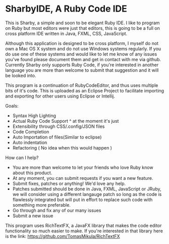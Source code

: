 # SharbyIDE, A Ruby Code IDE

This is Sharby, a simple and soon to be elegant Ruby IDE.
I like to program on Ruby but most editors were just that editors, this is going to be a full on cross platform IDE written in Java, FXML, CSS, JavaScript.

Although this application is designed to be cross platform, I myself do not own a Mac OS X system and do not use Windows systems regularly. If you do use one of these systems and would like to let me know of any issues you've found please document them and get in contact with me via github.
Currently Sharby only supports Ruby Code, if you're interested in another language you are more than welcome to submit that suggestion and it will be looked into.

This program is a continuation of RubyCodeEditor, and thus uses multiple bits of it's code.
This is uploaded as an Eclipse Project to facilitate importing and exporting for other users using Eclipse or Intellij.

Goals:
* Syntax High Lighting
* Actual Ruby Code Support ^ at the moment it's just 
* Extensibility through CSS/.config/JSON files
* Code Completion
* Auto Importation of files(Similar to eclipse)
* Auto indentation
* Refactoring ( No idea when this would happen )

How can I help?

* You are more than welcome to let your friends who love Ruby know about this product.
* At any moment, you can submit requests if you want a new feature.
* Submit fixes, patches or anything! We'd love any help.
* Patches submitted should be done in Java, FXML, JavaScript or JRuby, we will consider using a different langauge patch so long as the code is flawlessly integrated but will put in effort to replace such code with something more preferable.
* Go through and fix any of our many issues
* Submit a new issue

This program uses RichTextFX, a JavaFX library that makes the code editor functionality so much easier to make. 
If you're interested in that library here is the link:
https://github.com/TomasMikula/RichTextFX

